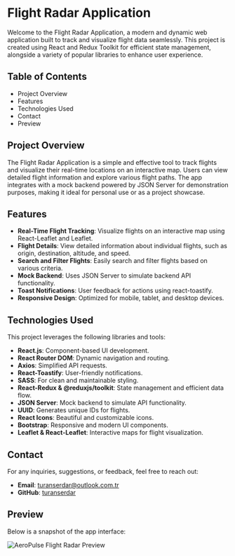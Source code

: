 # Flight Radar Application

Welcome to the Flight Radar Application, a modern and dynamic web application built to track and visualize flight data seamlessly. This project is created using React and Redux Toolkit for efficient state management, alongside a variety of popular libraries to enhance user experience.

## Table of Contents
- Project Overview
- Features
- Technologies Used
- Contact
- Preview

## Project Overview

The Flight Radar Application is a simple and effective tool to track flights and visualize their real-time locations on an interactive map. Users can view detailed flight information and explore various flight paths. The app integrates with a mock backend powered by JSON Server for demonstration purposes, making it ideal for personal use or as a project showcase.

## Features

- **Real-Time Flight Tracking**: Visualize flights on an interactive map using React-Leaflet and Leaflet.
- **Flight Details**: View detailed information about individual flights, such as origin, destination, altitude, and speed.
- **Search and Filter Flights**: Easily search and filter flights based on various criteria.
- **Mock Backend**: Uses JSON Server to simulate backend API functionality.
- **Toast Notifications**: User feedback for actions using react-toastify.
- **Responsive Design**: Optimized for mobile, tablet, and desktop devices.

## Technologies Used

This project leverages the following libraries and tools:

- **React.js**: Component-based UI development.
- **React Router DOM**: Dynamic navigation and routing.
- **Axios**: Simplified API requests.
- **React-Toastify**: User-friendly notifications.
- **SASS**: For clean and maintainable styling.
- **React-Redux & @reduxjs/toolkit**: State management and efficient data flow.
- **JSON Server**: Mock backend to simulate API functionality.
- **UUID**: Generates unique IDs for flights.
- **React Icons**: Beautiful and customizable icons.
- **Bootstrap**: Responsive and modern UI components.
- **Leaflet & React-Leaflet**: Interactive maps for flight visualization.

## Contact

For any inquiries, suggestions, or feedback, feel free to reach out:

- **Email**: turanserdar@outlook.com.tr  
- **GitHub**: [turanserdar](https://github.com/turanserdar)

## Preview

Below is a snapshot of the app interface:

![AeroPulse Flight Radar Preview](https://raw.githubusercontent.com/turanserdar/AeroPulse-FlightRadar-Toolkit-Thunk/blob/main/flight_radar.gif)
